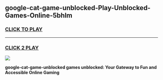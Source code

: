 
## google-cat-game-unblocked-Play-Unblocked-Games-Online-5bhlm
<h3>
<a href="https://premium76.site?title=google-cat-game-unblocked&ref=25A">CLICK TO PLAY</a></h3>
<hr>

<h3>
<a href="https://premium76.site?title=google-cat-game-unblocked&ref=25A">CLICK 2 PLAY</a>
  
</h3>

<a href="https://premium76.site?title=google-cat-game-unblocked&ref=25A"><img src="https://clearcache.store/games.png"></a>


**google-cat-game-unblocked games unblocked: Your Gateway to Fun and Accessible Online Gaming**
